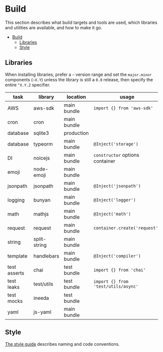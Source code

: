 # Build

This section describes what build targets and tools are used, which libraries and utilities are available, and how to
make it go.

- [Build](#build)
  - [Libraries](#libraries)
  - [Style](#style)

## Libraries

When installing libraries, prefer a `~` version range and set the `major.minor` components (`~X.Y`) unless the
library is still a `0.0` release, then specify the entire `^X.Y.Z` specifier.

| task         | library      | location    | usage                               | notes            |
|--------------|--------------|-------------|-------------------------------------|------------------|
| AWS          | aws-sdk      | main bundle | `import {} from 'aws-sdk'`          |                  |
| cron         | cron         | main bundle |                                     |                  |
| database     | sqlite3      | production  |                                     |                  |
| database     | typeorm      | main bundle | `@Inject('storage')`                | entity orm       |
| DI           | noicejs      | main bundle | `constructor` options container     |                  |
| emoji        | node-emoji   | main bundle |                                     | GFM `:emoji:`    |
| jsonpath     | jsonpath     | main bundle | `@Inject('jsonpath')`               | via DI           |
| logging      | bunyan       | main bundle | `@Inject('logger')`                 | via DI           |
| math         | mathjs       | main bundle | `@Inject('math')`                   | via DI           |
| request      | request      | main bundle | `container.create('request')`       | via DI           |
| string       | split-string | main bundle |                                     | quotes, brackets |
| template     | handlebars   | main bundle | `@Inject('compiler')`               | via DI           |
| test asserts | chai         | test bundle | `import {} from 'chai'`             |                  |
| test leaks   | test/utils   | test bundle | `import {} from 'test/utils/async'` | test wrappers    |
| test mocks   | ineeda       | test bundle |                                     |                  |
| yaml         | js-yaml      | main bundle |                                     | custom schema    |

## Style

[The style guide](./style.md) describes naming and code conventions.
